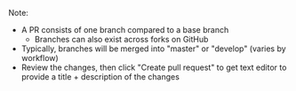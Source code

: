 <!-- .slide: data-background-image="resources/asimov-open-pr.jpg" data-background-size="100% auto" data-background-position="center center" data-background-color="#fff" -->

Note:

* A PR consists of one branch compared to a base branch
    - Branches can also exist across forks on GitHub
* Typically, branches will be merged into "master" or "develop" (varies by workflow)
* Review the changes, then click "Create pull request" to get text editor to provide a title + description of the changes
